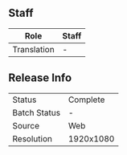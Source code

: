 ## Staff

| Role              | Staff                               |
|-------------------|-------------------------------------|
| Translation       | -                                   |

## Release Info

|              |            |
|--------------|------------|
| Status       | Complete   |
| Batch Status | -          |
| Source       | Web        |
| Resolution   | 1920x1080  |
